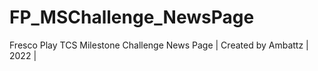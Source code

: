 # FP_MSChallenge_NewsPage
Fresco Play TCS Milestone Challenge News Page | Created by Ambattz | 2022 |
